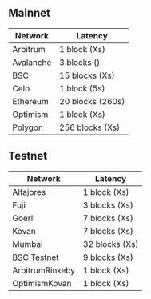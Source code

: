 
## Mainnet

| Network | Latency |
| ------- | ------- |
| Arbitrum | 1 block (Xs) |
| Avalanche | 3 blocks () |
| BSC | 15 blocks (Xs) |
| Celo | 1 block (5s) |
| Ethereum | 20 blocks (260s) |
| Optimism | 1 block (Xs) |
| Polygon | 256 blocks (Xs) |

## Testnet

| Network | Latency |
| ------- | ------- |
| Alfajores | 1 block (Xs) |
| Fuji | 3 blocks (Xs) |
| Goerli | 7 blocks (Xs) |
| Kovan | 7 blocks (Xs) |
| Mumbai | 32 blocks (Xs) |
| BSC Testnet | 9 blocks (Xs) |
| ArbitrumRinkeby | 1 block (Xs) |
| OptimismKovan | 1 block (Xs) |
